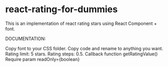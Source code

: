 # react-rating-for-dummies
This is an implementation of react rating stars using React Component + font. 

DOCUMENTATION:

Copy font to your CSS folder.
Copy code and rename to anything you want.
Rating limit: 5 stars.
Rating steps: 0.5.
Callback function getRatingValue()
Require param readOnly={boolean}
